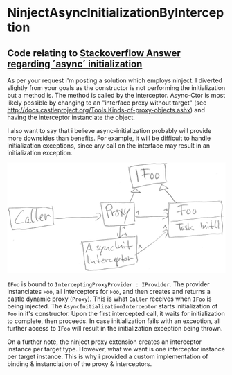 # NinjectAsyncInitializationByInterception
## Code relating to [Stackoverflow Answer regarding ´async´ initialization](http://stackoverflow.com/a/19138759/684096)

As per your request i'm posting a solution which employs ninject.
I diverted slightly from your goals as the constructor is not performing the initialization but a method is. The method is called by the interceptor.
Async-Ctor is most likely possible by changing to an "interface proxy without target" (see http://docs.castleproject.org/Tools.Kinds-of-proxy-objects.ashx) and having the interceptor instanciate the object.

I also want to say that i believe async-initialization probably will provide more downsides than benefits. For example, it will be difficult to handle initialization exceptions, since any call on the interface may result in an initialization exception.

![Castle Dynamic Proxy + Interceptor which initializes target async](./TypeRelations.png)

`IFoo` is bound to `InterceptingProxyProvider : IProvider`. The provider instanciates `Foo`, all interceptors for `Foo`, and then creates and returns a castle dynamic proxy (`Proxy`).
This is what `Caller` receives when `IFoo` is being injected.
The `AsyncInitializationInterceptor` starts initialization of `Foo` in it's constructor.
Upon the first intercepted call, it waits for initialization to complete, then proceeds.
In case initialization fails with an exception, all further access to `IFoo` will result in the initialization exception being thrown.

On a further note, the ninject proxy extension creates an interceptor instance per target type. However, what we want is one interceptor instance per target instance. This is why i provided a custom implementation of binding & instanciation of the proxy & interceptors.
